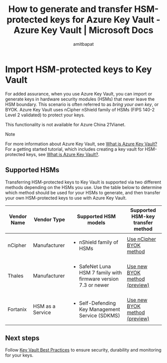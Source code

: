 ﻿---
title: How to generate and transfer HSM-protected keys for Azure Key Vault - Azure Key Vault | Microsoft Docs
description: Use this article to help you plan for, generate, and then transfer your own HSM-protected keys to use with Azure Key Vault. Also known as BYOK or bring your own key.
services: key-vault
author: amitbapat
manager: devtiw
tags: azure-resource-manager

ms.service: key-vault
ms.subservice: keys
ms.topic: conceptual
ms.date: 05/29/2020
ms.author: ambapat

---

# Import HSM-protected keys to Key Vault

For added assurance, when you use Azure Key Vault, you can import or generate keys in hardware security modules (HSMs) that never leave the HSM boundary. This scenario is often referred to as *bring your own key*, or BYOK. Azure Key Vault uses nCipher nShield family of HSMs (FIPS 140-2 Level 2 validated) to protect your keys.

This functionality is not available for Azure China 21Vianet.

> [!NOTE]
> For more information about Azure Key Vault, see [What is Azure Key Vault?](../general/overview.md)  
> For a getting started tutorial, which includes creating a key vault for HSM-protected keys, see [What is Azure Key Vault?](../general/overview.md).

## Supported HSMs

Transferring HSM-protected keys to Key Vault is supported via two different methods depending on the HSMs you use. Use the table below to determine which method should be used for your HSMs to  generate, and then transfer your own HSM-protected keys to use with Azure Key Vault. 

|Vendor Name|Vendor Type|Supported HSM models|Supported HSM-key transfer method|
|---|---|---|---|
|nCipher|Manufacturer|<ul><li>nShield family of HSMs</li></ul>|[Use nCipher BYOK method](hsm-protected-keys-ncipher.md)|
|Thales|Manufacturer|<ul><li>SafeNet Luna HSM 7 family with firmware version 7.3 or newer</li></ul>| [Use new BYOK method (preview)](hsm-protected-keys-byok.md)|
|Fortanix|HSM as a Service|<ul><li>Self-Defending Key Management Service (SDKMS)</li></ul>|[Use new BYOK method (preview)](hsm-protected-keys-byok.md)|


## Next steps

Follow [Key Vault Best Practices](../general/best-practices.md) to ensure security, durability and monitoring for your keys.
